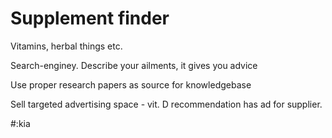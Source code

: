 # Supplement finder

Vitamins, herbal things etc.

Search-enginey. Describe your ailments, it gives you advice

Use proper research papers as source for knowledgebase

Sell targeted advertising space - vit. D recommendation has ad for supplier.


#:kia